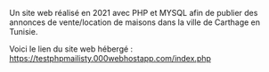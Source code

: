 Un site web réalisé en 2021 avec PHP et MYSQL afin de publier des annonces de vente/location de maisons dans la ville de Carthage en Tunisie.

Voici le lien du site web hébergé : https://testphpmailisty.000webhostapp.com/index.php
